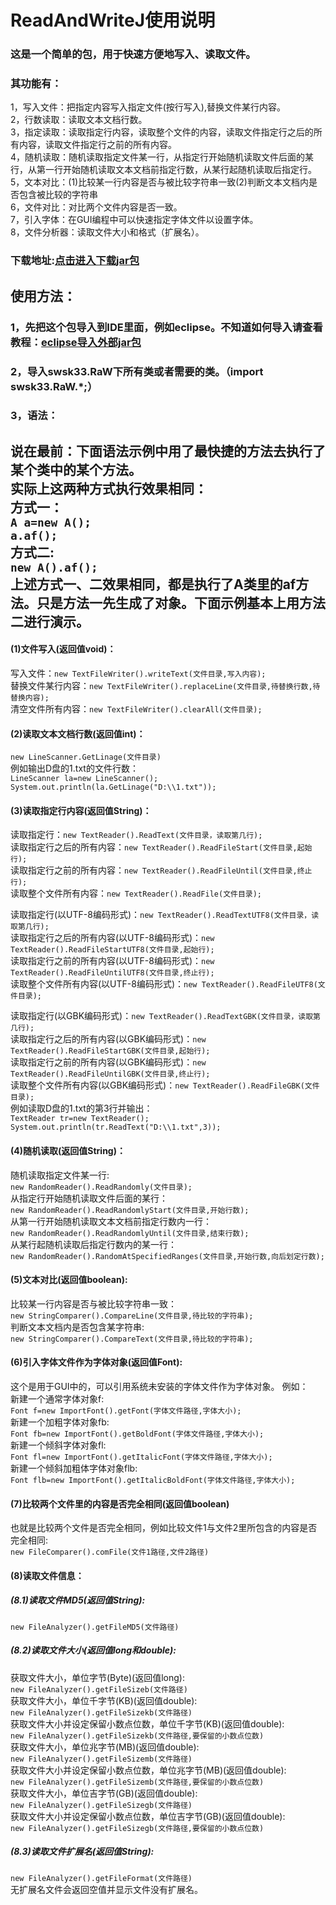 # ReadAndWriteJ使用说明
### 这是一个简单的包，用于快速方便地写入、读取文件。<br>
### 其功能有：
1，写入文件：把指定内容写入指定文件(按行写入),替换文件某行内容。<br>
2，行数读取：读取文本文档行数。<br>
3，指定读取：读取指定行内容，读取整个文件的内容，读取文件指定行之后的所有内容，读取文件指定行之前的所有内容。<br>
4，随机读取：随机读取指定文件某一行，从指定行开始随机读取文件后面的某行，从第一行开始随机读取文本文档前指定行数，从某行起随机读取后指定行。<br>
5，文本对比：(1)比较某一行内容是否与被比较字符串一致(2)判断文本文档内是否包含被比较的字符串<br>
6，文件对比：对比两个文件内容是否一致。<br>
7，引入字体：在GUI编程中可以快速指定字体文件以设置字体。<br>
8，文件分析器：读取文件大小和格式（扩展名）。<br>
### 下载地址:[点击进入下载jar包](https://gitee.com/swsk33/ReadAndWriteJ/releases)
## 使用方法：
### 1，先把这个包导入到IDE里面，例如eclipse。不知道如何导入请查看教程：[eclipse导入外部jar包](https://blog.csdn.net/czbqoo01/article/details/72803450)
### 2，导入swsk33.RaW下所有类或者需要的类。（import swsk33.RaW.*;）
### 3，语法：
**说在最前：下面语法示例中用了最快捷的方法去执行了某个类中的某个方法。**<br>
**实际上这两种方式执行效果相同：**<br>
**方式一：**<br>
```A a=new A();```<br>
```a.af();```<br>
**方式二:**<br>
```new A().af();```<br>
**上述方式一、二效果相同，都是执行了A类里的af方法。只是方法一先生成了对象。下面示例基本上用方法二进行演示。**<br>
--------------------------------------------------------------------------------------------------------------------
#### (1)文件写入(返回值void)：
写入文件：```new TextFileWriter().writeText(文件目录,写入内容);```<br>
替换文件某行内容：```new TextFileWriter().replaceLine(文件目录,待替换行数,待替换内容);```<br>
清空文件所有内容：```new TextFileWriter().clearAll(文件目录);```<br>
#### (2)读取文本文档行数(返回值int)：
```new LineScanner.GetLinage(文件目录)```<br>
例如输出D盘的1.txt的文件行数：<br>
```LineScanner la=new LineScanner();```<br>
```System.out.println(la.GetLinage("D:\\1.txt"));```
#### (3)读取指定行内容(返回值String)：
读取指定行：```new TextReader().ReadText(文件目录，读取第几行);```<br>
读取指定行之后的所有内容：```new TextReader().ReadFileStart(文件目录,起始行);```<br>
读取指定行之前的所有内容：```new TextReader().ReadFileUntil(文件目录,终止行);```<br>
读取整个文件所有内容：```new TextReader().ReadFile(文件目录);```<br>

读取指定行(以UTF-8编码形式)：```new TextReader().ReadTextUTF8(文件目录，读取第几行);```<br>
读取指定行之后的所有内容(以UTF-8编码形式)：```new TextReader().ReadFileStartUTF8(文件目录,起始行);```<br>
读取指定行之前的所有内容(以UTF-8编码形式)：```new TextReader().ReadFileUntilUTF8(文件目录,终止行);```<br>
读取整个文件所有内容(以UTF-8编码形式)：```new TextReader().ReadFileUTF8(文件目录);```<br>

读取指定行(以GBK编码形式)：```new TextReader().ReadTextGBK(文件目录，读取第几行);```<br>
读取指定行之后的所有内容(以GBK编码形式)：```new TextReader().ReadFileStartGBK(文件目录,起始行);```<br>
读取指定行之前的所有内容(以GBK编码形式)：```new TextReader().ReadFileUntilGBK(文件目录,终止行);```<br>
读取整个文件所有内容(以GBK编码形式)：```new TextReader().ReadFileGBK(文件目录);```<br>
例如读取D盘的1.txt的第3行并输出：<br>
```TextReader tr=new TextReader();```<br>
```System.out.println(tr.ReadText("D:\\1.txt",3));```
#### (4)随机读取(返回值String)：
随机读取指定文件某一行:<br>```new RandomReader().ReadRandomly(文件目录);```<br>
从指定行开始随机读取文件后面的某行：<br>```new RandomReader().ReadRandomlyStart(文件目录,开始行数);```<br>
从第一行开始随机读取文本文档前指定行数内一行：<br>```new RandomReader().ReadRandomlyUntil(文件目录,结束行数);```<br>
从某行起随机读取后指定行数内的某一行：<br>```new RandomReader().RandomAtSpecifiedRanges(文件目录,开始行数,向后划定行数);```<br>
#### (5)文本对比(返回值boolean):
比较某一行内容是否与被比较字符串一致：<br>```new StringComparer().CompareLine(文件目录,待比较的字符串);```<br>
判断文本文档内是否包含某字符串:<br>```new StringComparer().CompareText(文件目录,待比较的字符串);```<br>
#### (6)引入字体文件作为字体对象(返回值Font):
这个是用于GUI中的，可以引用系统未安装的字体文件作为字体对象。
例如：<br>
新建一个通常字体对象f:<br>
```Font f=new ImportFont().getFont(字体文件路径,字体大小);```<br>
新建一个加粗字体对象fb:<br>
```Font fb=new ImportFont().getBoldFont(字体文件路径,字体大小);```<br>
新建一个倾斜字体对象fl:<br>
```Font fl=new ImportFont().getItalicFont(字体文件路径,字体大小);```<br>
新建一个倾斜加粗体字体对象flb:<br>
```Font flb=new ImportFont().getItalicBoldFont(字体文件路径,字体大小);```<br>
#### (7)比较两个文件里的内容是否完全相同(返回值boolean)
也就是比较两个文件是否完全相同，例如比较文件1与文件2里所包含的内容是否完全相同:<br>
```new FileComparer().comFile(文件1路径,文件2路径)```<br>
#### (8)读取文件信息：
##### (8.1)读取文件MD5(返回值String):
```new FileAnalyzer().getFileMD5(文件路径)```<br>
##### (8.2)读取文件大小(返回值long和double):
获取文件大小，单位字节(Byte)(返回值long):<br>
```new FileAnalyzer().getFileSizeb(文件路径)```<br>
获取文件大小，单位千字节(KB)(返回值double):<br>
```new FileAnalyzer().getFileSizekb(文件路径)```<br>
获取文件大小并设定保留小数点位数，单位千字节(KB)(返回值double):<br>
```new FileAnalyzer().getFileSizekb(文件路径,要保留的小数点位数)```<br>
获取文件大小，单位兆字节(MB)(返回值double):<br>
```new FileAnalyzer().getFileSizemb(文件路径)```<br>
获取文件大小并设定保留小数点位数，单位兆字节(MB)(返回值double):<br>
```new FileAnalyzer().getFileSizemb(文件路径,要保留的小数点位数)```<br>
获取文件大小，单位吉字节(GB)(返回值double):<br>
```new FileAnalyzer().getFileSizegb(文件路径)```<br>
获取文件大小并设定保留小数点位数，单位吉字节(GB)(返回值double):<br>
```new FileAnalyzer().getFileSizegb(文件路径,要保留的小数点位数)```<br>
##### (8.3)读取文件扩展名(返回值String):
```new FileAnalyzer().getFileFormat(文件路径)```<br>
无扩展名文件会返回空值并显示文件没有扩展名。